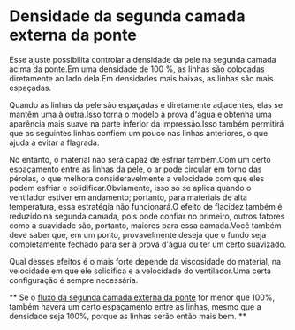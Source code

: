 Densidade da segunda camada externa da ponte
====
Esse ajuste possibilita controlar a densidade da pele na segunda camada acima da ponte.Em uma densidade de 100 %, as linhas são colocadas diretamente ao lado dela.Em densidades mais baixas, as linhas são mais espaçadas.

Quando as linhas da pele são espaçadas e diretamente adjacentes, elas se mantêm uma à outra.Isso torna o modelo à prova d'água e obtenha uma aparência mais suave na parte inferior da impressão.Isso também permitirá que as seguintes linhas confiem um pouco nas linhas anteriores, o que ajuda a evitar a flagrada.

No entanto, o material não será capaz de esfriar também.Com um certo espaçamento entre as linhas da pele, o ar pode circular em torno das pérolas, o que melhora consideravelmente a velocidade com que eles podem esfriar e solidificar.Obviamente, isso só se aplica quando o ventilador estiver em andamento; portanto, para materiais de alta temperatura, essa estratégia não funcionará.O efeito de flacidez também é reduzido na segunda camada, pois pode confiar no primeiro, outros fatores como a suavidade são, portanto, maiores para essa camada.Você também deve saber que, em um ponto, provavelmente deseja que o fundo seja completamente fechado para ser à prova d'água ou ter um certo suavizado.

Qual desses efeitos é o mais forte depende da viscosidade do material, na velocidade em que ele solidifica e a velocidade do ventilador.Uma certa configuração é sempre necessária.

** Se o [fluxo da segunda camada externa da ponte](Bridge_skin_material_flow_2.md) for menor que 100%, também haverá um certo espaçamento entre as linhas, mesmo que a densidade seja 100%, porque as linhas serão então mais bem. **